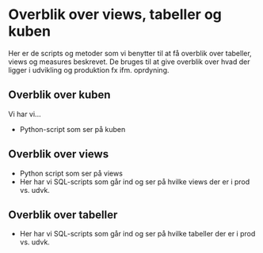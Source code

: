 # Overblik over views, tabeller og kuben
Her er de scripts og metoder som vi benytter til at få overblik over tabeller, views og measures beskrevet. De bruges til at give overblik over hvad der ligger i udvikling og produktion fx ifm. oprdyning.

## Overblik over kuben
Vi har vi...
 - Python-script som ser på kuben

## Overblik over views
 - Python script som ser på views
 - Her har vi SQL-scripts som går ind og ser på hvilke views der er i prod vs. udvk.

## Overblik over tabeller
- Her har vi SQL-scripts som går ind og ser på hvilke tabeller der er i prod vs. udvk.
